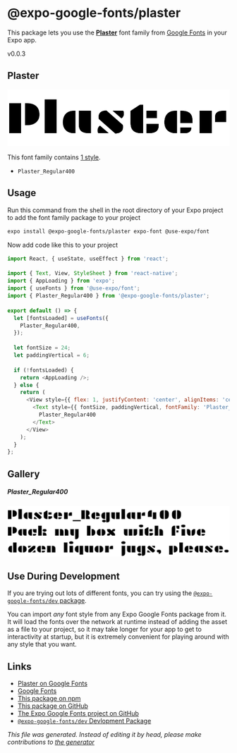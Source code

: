 # @expo-google-fonts/plaster

This package lets you use the [**Plaster**](https://fonts.google.com/specimen/Plaster) font family from [Google Fonts](https://fonts.google.com/) in your Expo app.

v0.0.3

## Plaster

![Plaster](./font-family.png)

This font family contains [1 style](#gallery).

- `Plaster_Regular400`

## Usage

Run this command from the shell in the root directory of your Expo project to add the font family package to your project
```sh
expo install @expo-google-fonts/plaster expo-font @use-expo/font
```

Now add code like this to your project
```js
import React, { useState, useEffect } from 'react';

import { Text, View, StyleSheet } from 'react-native';
import { AppLoading } from 'expo';
import { useFonts } from '@use-expo/font';
import { Plaster_Regular400 } from '@expo-google-fonts/plaster';

export default () => {
  let [fontsLoaded] = useFonts({
    Plaster_Regular400,
  });

  let fontSize = 24;
  let paddingVertical = 6;

  if (!fontsLoaded) {
    return <AppLoading />;
  } else {
    return (
      <View style={{ flex: 1, justifyContent: 'center', alignItems: 'center' }}>
        <Text style={{ fontSize, paddingVertical, fontFamily: 'Plaster_Regular400' }}>
          Plaster_Regular400
        </Text>
      </View>
    );
  }
};

```

## Gallery

##### Plaster_Regular400
![Plaster_Regular400](./075c37d102ea4665ad52b444dd9ccf8c06ebd6d7125c8cf59644c1b1653abe6d.ttf.png)


## Use During Development

If you are trying out lots of different fonts, you can try using the [`@expo-google-fonts/dev` package](https://github.com/expo/google-fonts/tree/master/font-packages/dev#readme).

You can import *any* font style from any Expo Google Fonts package from it. It will load the fonts
over the network at runtime instead of adding the asset as a file to your project, so it may take longer
for your app to get to interactivity at startup, but it is extremely convenient
for playing around with any style that you want.

## Links

- [Plaster on Google Fonts](https://fonts.google.com/specimen/Plaster)
- [Google Fonts](https://fonts.google.com/)
- [This package on npm](https://www.npmjs.com/package/@expo-google-fonts/plaster)
- [This package on GitHub](https://github.com/expo/google-fonts/tree/master/font-packages/plaster)
- [The Expo Google Fonts project on GitHub](https://github.com/expo/google-fonts)
- [`@expo-google-fonts/dev` Devlopment Package](https://github.com/expo/google-fonts/tree/master/font-packages/dev)


*This file was generated. Instead of editing it by head, please make contributions to [the generator](https://github.com/expo/google-fonts/tree/master/packages/generator)*
